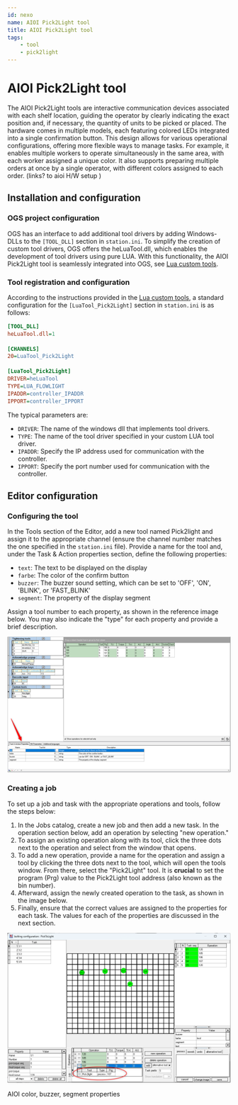```yaml
---
id: nexo
name: AIOI Pick2Light tool
title: AIOI Pick2Light tool
tags:
    - tool
    - pick2light
---
```


# AIOI Pick2Light tool

The AIOI Pick2Light tools are interactive communication devices associated with each shelf location, guiding the operator by clearly indicating the exact position and, if necessary, the quantity of units to be picked or placed. The hardware comes in multiple models, each featuring colored LEDs integrated into a single confirmation button. This design allows for various operational configurations, offering more flexible ways to manage tasks. For example, it enables multiple workers to operate simultaneously in the same area, with each worker assigned a unique color. It also supports preparing multiple orders at once by a single operator, with different colors assigned to each order. (links? to aioi H/W setup )

## Installation and configuration

### OGS project configuration

OGS has an interface to add additional tool drivers by adding Windows-DLLs to the `[TOOL_DLL]` section in `station.ini`. To simplify the creation of custom tool drivers, OGS offers the heLuaTool.dll, which enables the development of tool drivers using pure LUA. With this functionality, the AIOI Pick2Light tool is seamlessly integrated into OGS, see [Lua custom tools](../../v3/lua/customtools.md).

### Tool registration and configuration

According to the instructions provided in the [Lua custom tools](../../v3/lua/customtools.md), a standard configuration for the `[LuaTool_Pick2Light]` section in `station.ini` is as follows:

``` ini
[TOOL_DLL]
heLuaTool.dll=1 

[CHANNELS]
20=LuaTool_Pick2Light 

[LuaTool_Pick2Light]
DRIVER=heLuaTool
TYPE=LUA_FLOWLIGHT
IPADDR=controller_IPADDR
IPPORT=controller_IPPORT
```

The typical parameters are:

- `DRIVER`: The name of the windows dll that implements tool drivers.
- `TYPE`: The name of the tool driver specified in your custom LUA tool driver.
- `IPADDR`: Specify the IP address used for communication with the controller.
- `IPPORT`: Specify the port number used for communication with the controller.


## Editor configuration

### Configuring the tool

In the Tools section of the Editor, add a new tool named Pick2light and assign it to the appropriate channel (ensure the channel number matches the one specified in the `station.ini` file). Provide a name for the tool and, under the Task & Action properties section, define the following properties:
- `text`: The text to be displayed on the display
- `farbe`: The color of the confirm button
- `buzzer`: The buzzer sound setting, which can be set to 'OFF', 'ON', 'BLINK', or 'FAST_BLINK'
- `segment`: The property of the display segment

Assign a tool number to each property, as shown in the reference image below. You may also indicate the "type" for each property and provide a brief description.

![properties](resources/properties.png)



### Creating a job

To set up a job and task with the appropriate operations and tools, follow the steps below:

1. In the Jobs catalog, create a new job and then add a new task. In the operation section below, add an operation by selecting "new operation."
2. To assign an existing operation along with its tool, click the three dots next to the operation and select from the window that opens.
3. To add a new operation, provide a name for the operation and assign a tool by clicking the three dots next to the tool, which will open the tools window. From there, select the "Pick2Light" tool. It is **crucial** to set the program (Prg) value to the Pick2Light tool address (also known as the bin number). 
4. Afterward, assign the newly created operation to the task, as shown in the image below. 
5. Finally, ensure that the correct values are assigned to the properties for each task. The values for each of the properties are discussed in the next section.




![prg_specify](resources/prg_specify.png)


AIOI color, buzzer, segment properties